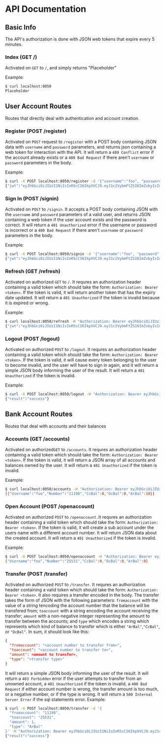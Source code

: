 # API Documentation
## Basic Info
The API's authorization is done with JSON web tokens that expire every 5 minutes.
### Index (GET /)
Activated on `GET` to `/`, and simply returns "Placeholder"

Example:
```sh
$ curl localhost:8050
Placeholder
```
## User Account Routes
Routes that directly deal with authentication and account creation.
### Register (POST /register)
Activated on `POST` request to `/register` with a POST body containing JSON data with `username` and `password` parameters, and returns json containing a web token for interaction with the API.
It will return a `409 Conflict` error if the account already exists or a `400 Bad Request` if there aren't `username` or `password` parameters in the body.

Example:
```sh
$ curl -X POST localhost:8050/register -d '{"username":"foo", "password":"bar"}'
{"jwt":"eyJhbGciOiJIUzI1NiIsInR5cCI6IkpXVCJ9.eyJ1c2VybmFtZSI6ImZvbyIsImV4cCI6MTU2MTMwODg1NCwiaWF0IjoxNTYxMzA4NTU0fQ.znXFS0gIMo0K7m5NJA4I1C9Fylzh3LpzwHR8zLutkbw"}
```
### Sign In (POST /signin)
Activated on `POST` to `/signin`. It accepts a POST body containing JSON with the `username` and `password` parameters of a valid user, and returns JSON containing a web token if the user account exists and the password is correct. It will return a `401 Unauthorized` error if the username or password is incorrect or a `400 Bad Request` if there aren't `username` or `password` parameters in the body.

Example:
```sh
$ curl -X POST localhost:8050/signin -d '{"username":"foo", "password":"bar"}'
{"jwt":"eyJhbGciOiJIUzI1NiIsInR5cCI6IkpXVCJ9.eyJ1c2VybmFtZSI6ImZvbyIsImV4cCI6MTU2MTMwOTUxNywiaWF0IjoxNTYxMzA5MjE3fQ.88_T5HijoXF2etpaivu4YusCJ5Po3dEZ74QuwRG16FM"}
```
### Refresh (GET /refresh)
Activated on authorized `GET` to `/`. It requres an authorization header containing a valid token which should take the form: `Authorization: Bearer <token>`. If the token is valid, it will return another token that has the expiry date updated. It will return a `401 Unauthorized` if the token is invalid because it is expired or wrong.

Example:
```sh
$ curl localhost:8050/refresh -H "Authorization: Bearer eyJhbGciOiJIUzI1NiIsInR5cCI6IkpXVCJ9.eyJ1c2VybmFtZSI6ImZvbyIsImV4cCI6MTU2MTMwOTUxNywiaWF0IjoxNTYxMzA5MjE3fQ.88_T5HijoXF2etpaivu4YusCJ5Po3dEZ74QuwRG16FM"
{"jwt":"eyJhbGciOiJIUzI1NiIsInR5cCI6IkpXVCJ9.eyJ1c2VybmFtZSI6ImZvbyIsImV4cCI6MTU2MTMwOTgwOCwiaWF0IjoxNTYxMzA5NTA4fQ.5CmyWOAGMQTPLrkI8_c5ZVocJYzRVRo0WqBUtByfU_E"}
```
### Logout (POST /logout)
Activated on authorized `POST` to `/logout`. It requres an authorization header containing a valid token which should take the form: `Authorization: Bearer <token>`. If the token is valid, it will cause every token belonging to the user to become invalid, and the user will have to sign in again, and it will return a simple JSON body informing the user of the result. It will return a `401 Unauthorized` if the token is invalid.

Example:
```sh
$ curl -X POST localhost:8050/logout -H "Authorization: Bearer eyJhbGciOiJIUzI1NiIsInR5cCI6IkpXVCJ9.eyJ1c2VybmFtZSI6ImZvbyIsImV4cCI6MTU2MTMxMDQwNSwiaWF0IjoxNTYxMzEwMTA1fQ.a7D0ri_9E1_TY7UNu697y4bXVe9czowMmOOHWXjJ2Ks"
{"result":"success"}
```
## Bank Account Routes
Routes that deal with accounts and their balances
### Accounts (GET /accounts)
Activated on authorized`GET` to `/accounts`. It requres an authorization header containing a valid token which should take the form: `Authorization: Bearer <token>`. If the token is valid, it will return a JSON array of all accounts and balances owned by the user. It will return a `401 Unauthorized` if the token is invalid.

Example:
```sh
$ curl localhost:8050/accounts -H "Authorization: Bearer eyJhbGciOiJIUzI1NiIsInR5cCI6IkpXVCJ9.eyJ1c2VybmFtZSI6ImZvbyIsImV4cCI6MTU2MTMxMTI3NSwiaWF0IjoxNTYxMzEwOTc1fQ.ID3_vyvbYJvnNN4TNcURl4Deex2WixCYA9yG9H58zrc"
[{"Username":"foo","Number":"11198","CcBal":0,"DcBal":0,"ArBal":10}]
```

### Open Account (POST /openaccount)
Activated on authorized `POST` to `/openaccount.`It requres an authorization header containing a valid token which should take the form: `Authorization: Bearer <token>`. If the token is valid, it will create a sub account under the users name with a different account number. It will return JSON data about the created account. It will return a `401 Unauthorized` if the token is invalid.

Example:
```sh
$ curl -X POST localhost:8050/openaccount -H "Authorization: Bearer eyJhbGciOiJIUzI1NiIsInR5cCI6IkpXVCJ9.eyJ1c2VybmFtZSI6ImZvbyIsImV4cCI6MTU2MTMxMTUzOCwiaWF0IjoxNTYxMzExMjM4fQ.5q4xtJ-KJACyG3-mEWPldO0kKyNkm-E3CP13b5x4a9o"
{"Username":"foo","Number":"25531","CcBal":0,"DcBal":0,"ArBal":0}
```
### Transfer (POST /transfer)
Activated on authorized `POST` to `/transfer`. It requres an authorization header containing a valid token which should take the form: `Authorization: Bearer <token>`. It also requires a transfer encoded in the body. The transfer takes the form of JSON with the following parameters: `fromaccount` with the value of a string tencoding the account number that the balance will be transfered from; `toaccount` with a string encoding the account receiving the transfer; `amount` with a non-negative integer representing the amount to transfer between the accounts; and `type` which encodes a string which represents which kind of balance to transfer which is either `"ArBal"`,`"CcBal"`, or `"DcBal"`. In sum, it should look like this:
```json
{
  "fromaccount": "<account number to transfer from>",
  "toaccount": "<account number to transfer to>",
  "amount": <amount to transfer>,
  "type": "<transfer type>"
}
```
It will return a simple JSON body informing the user of the result. It will return a `403 Forbidden` error if the user attempts to transfer from an unowned account, a `401 Unauthorized` if the token is invalid, a `400 Bad Request` if either account number is wrong, the transfer amount is too much, or a negative number, or if the type is wrong. It will return a `500 Internal Server Error` if the sql statements error. 
Example:
```sh
$ curl -X POST localhost:8050/transfer -d '{
  "fromaccount": "11198",
  "toaccount": "25531",
  "amount": 1,
  "type": "ArBal"
}' -H "Authorization: Bearer eyJhbGciOiJIUzI1NiIsInR5cCI6IkpXVCJ9.eyJ1c2VybmFtZSI6ImZvbyIsImV4cCI6MTU2MTMyMzIyMSwiaWF0IjoxNTYxMzIyOTIxfQ.d0AMqhzwljnCntHSJB6H93qMnWFu1HdGMP1UciQTC5A"
{"result":"success"}
```
